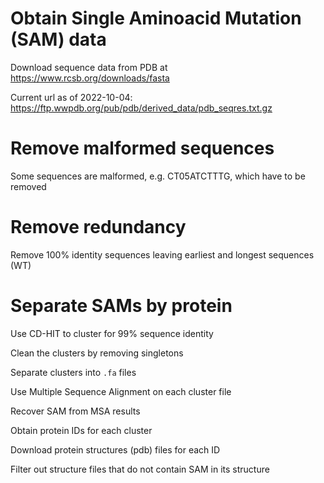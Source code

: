 # Obtain Single Aminoacid Mutation (SAM) data

Download sequence data from PDB at https://www.rcsb.org/downloads/fasta

Current url as of 2022-10-04: https://ftp.wwpdb.org/pub/pdb/derived_data/pdb_seqres.txt.gz

# Remove malformed sequences

Some sequences are malformed, e.g. CT05ATCTTTG, which have to be removed

# Remove redundancy

Remove 100% identity sequences leaving earliest and longest sequences (WT)

# Separate SAMs by protein

Use CD-HIT to cluster for 99% sequence identity

Clean the clusters by removing singletons

Separate clusters into ```.fa``` files

Use Multiple Sequence Alignment on each cluster file

Recover SAM from MSA results

Obtain protein IDs for each cluster

Download protein structures (pdb) files for each ID

Filter out structure files that do not contain SAM in its structure
